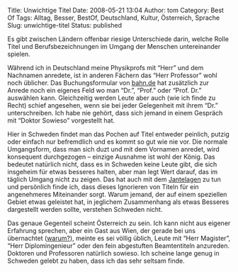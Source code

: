 Title: Unwichtige Titel
Date: 2008-05-21 13:04
Author: tom
Category: Best Of
Tags: Alltag, Besser, BestOf, Deutschland, Kultur, Österreich, Sprache
Slug: unwichtige-titel
Status: published

Es gibt zwischen Ländern offenbar riesige Unterschiede darin, welche
Rolle Titel und Berufsbezeichnungen im Umgang der Menschen untereinander
spielen.

Während ich in Deutschland meine Physikprofs mit “Herr” und dem
Nachnamen anredete, ist in anderen Fächern das “Herr Professor” wohl
noch üblicher. Das Buchungsformular von [bahn.de](http://www.bahn.de)
hat zusätzlich zur Anrede noch ein eigenes Feld wo man “Dr.”, “Prof.”
oder “Prof. Dr.” auswählen kann. Gleichzeitig werden Leute aber auch
(wie ich finde zu Recht) schief angesehen, wenn sie bei jeder
Gelegenheit mit ihrem “Dr.” unterschreiben. Ich habe nie gehört, dass
sich jemand in einem Gespräch mit “Doktor Sowieso” vorgestellt hat.

Hier in Schweden findet man das Pochen auf Titel entweder peinlich,
putzig oder einfach nur befremdlich und es kommt so gut wie nie vor. Die
normale Umgangsform, dass man sich duzt und mit dem Vornamen anredet,
wird konsequent durchgezogen – einzige Ausnahme ist wohl der König. Das
bedeutet natürlich nicht, dass es in Schweden keine Leute gibt, die sich
insgeheim für etwas besseres halten, aber man legt Wert darauf, das im
täglich Umgang nicht zu zeigen. Das hat auch mit dem
[Jantelagen](http://www.fiket.de/2006/05/07/wort-der-woche-jantelagen/)
zu tun und persönlich finde ich, dass dieses Ignorieren von Titeln für
ein angenehmeres Miteinander sorgt. Warum jemand, der auf einem
speziellen Gebiet etwas geleistet hat, in jeglichem Zusammenhang als
etwas Besseres dargestellt werden sollte, verstehen Schweden nicht.

Das genaue Gegenteil scheint Österreich zu sein. Ich kann nicht aus
eigener Erfahrung sprechen, aber ein Gast aus Wien, der gerade bei uns
übernachtet
([warum?](http://www.fiket.de/2007/01/11/gaeste-vom-hospitality-club/)),
meinte es sei völlig üblich, Leute mit “Herr Magister”, “Herr
Diplomingenieur” oder den fein abgestuften Beamtentiteln anzureden.
Doktoren und Professoren natürlich sowieso. Ich scheine lange genug in
Schweden gelebt zu haben, dass ich das sehr seltsam finde.

